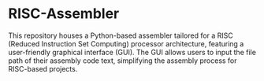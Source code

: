 # RISC-Assembler
This repository houses a Python-based assembler tailored for a RISC (Reduced Instruction Set Computing) processor architecture, featuring a user-friendly graphical interface (GUI). The GUI allows users to input the file path of their assembly code text, simplifying the assembly process for RISC-based projects.
